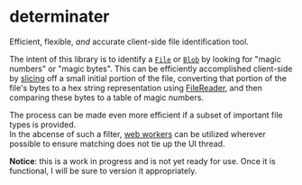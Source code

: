 determinater
============

Efficient, flexible, _and_ accurate client-side file identification tool.


The intent of this library is to identify a [`File`](http://www.w3.org/TR/FileAPI/#dfn-file) or 
[`Blob`](http://www.w3.org/TR/FileAPI/#dfn-Blob) by looking for "magic numbers" or "magic bytes".
This can be efficiently accomplished client-side by [slicing](http://www.w3.org/TR/FileAPI/#slide-method-algo) 
off a small initial portion of the file, converting that portion of the file's bytes to a hex string representation 
using [FileReader](http://www.w3.org/TR/FileAPI/#FileReader-interface), and then comparing
these bytes to a table of magic numbers.  

The process can be made even more efficient if a subset of important file types is provided.  
In the abcense of such a filter, [web workers](http://www.w3.org/TR/workers/) 
can be utilized wherever possible to ensure matching does not tie up the UI thread.


**Notice**: this is a work in progress and is not yet ready for use.  Once it is functional, 
I will be sure to version it appropriately.
